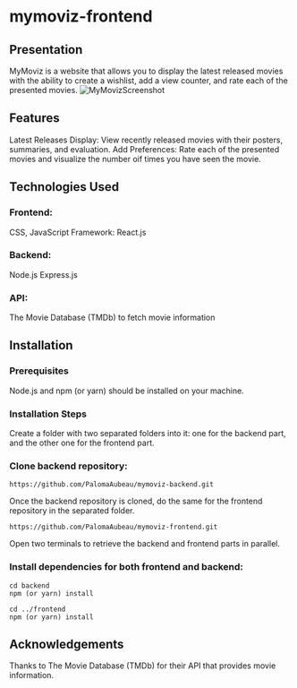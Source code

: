# mymoviz-frontend
## Presentation
MyMoviz is a website that allows you to display the latest released movies with the ability to create a wishlist, add a view counter, and rate each of the presented movies.
![MyMovizScreenshot](https://github.com/PalomaAubeau/mymoviz-backend/assets/154338327/4fd7e968-f490-4020-b873-208cab997f8f)

## Features
Latest Releases Display: View recently released movies with their posters, summaries, and evaluation.
Add Preferences: Rate each of the presented movies and visualize the number oif times you have seen the movie.

## Technologies Used
### Frontend:
CSS, JavaScript
Framework: React.js

### Backend:
Node.js
Express.js

### API:
The Movie Database (TMDb) to fetch movie information


## Installation
### Prerequisites
Node.js and npm (or yarn) should be installed on your machine.

### Installation Steps
Create a folder with two separated folders into it: one for the backend part, and the other one for the frontend part.
### Clone backend repository:
```
https://github.com/PalomaAubeau/mymoviz-backend.git
```
Once the backend repository is cloned, do the same for the frontend repository in the separated folder.
```
https://github.com/PalomaAubeau/mymoviz-frontend.git
```
Open two terminals to retrieve the backend and frontend parts in parallel.
### Install dependencies for both frontend and backend:

```
cd backend
npm (or yarn) install
```
```
cd ../frontend
npm (or yarn) install
```

## Acknowledgements
Thanks to The Movie Database (TMDb) for their API that provides movie information.
